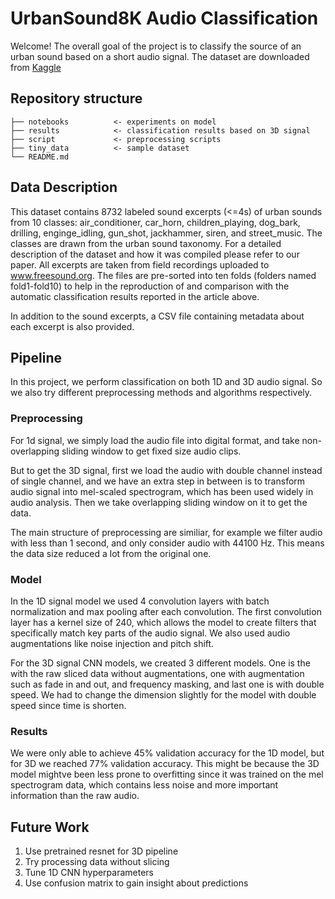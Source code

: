 # UrbanSound8K Audio Classification

Welcome! The overall goal of the project is to classify the source of an urban sound based on a short audio signal. The dataset are downloaded from [Kaggle](https://www.kaggle.com/chrisfilo/urbansound8k)


## Repository structure

```
├── notebooks          <- experiments on model
├── results            <- classification results based on 3D signal
├── script             <- preprocessing scripts
├── tiny_data          <- sample dataset
└── README.md
```

## Data Description

This dataset contains 8732 labeled sound excerpts (<=4s) of urban sounds from 10 classes: air_conditioner, car_horn, children_playing, dog_bark, drilling, enginge_idling, gun_shot, jackhammer, siren, and street_music. The classes are drawn from the urban sound taxonomy. For a detailed description of the dataset and how it was compiled please refer to our paper.
All excerpts are taken from field recordings uploaded to www.freesound.org. The files are pre-sorted into ten folds (folders named fold1-fold10) to help in the reproduction of and comparison with the automatic classification results reported in the article above.

In addition to the sound excerpts, a CSV file containing metadata about each excerpt is also provided.




## Pipeline


In this project, we perform classification on both 1D and 3D audio signal. So we also try different preprocessing methods and algorithms respectively. 

### Preprocessing

For 1d signal, we simply load the audio file into digital format, and take non-overlapping sliding window to get fixed size audio clips. 

But to get the 3D signal, first we load the audio with double channel instead of single channel, and we have an extra step in between is to transform audio signal into mel-scaled spectrogram, which has been used widely in audio analysis. Then we take overlapping sliding window on it to get the data. 

The main structure of preprocessing are similiar, for example we filter audio with less than 1 second, and only consider audio with 44100 Hz. This means the data size reduced a lot from the original one.



### Model 

In the 1D signal model we used 4 convolution layers with batch normalization and max pooling after each convolution. The first convolution layer has a kernel size of 240, which allows the model to create filters that specifically match key parts of the audio signal. We also used audio augmentations like noise injection and pitch shift.

For the 3D signal CNN models, we created 3 different models. One is the with the raw sliced data without augmentations, one with augmentation such as fade in and out, and frequency masking, and last one is with double speed. We had to change the dimension slightly for the model with double speed since time is shorten. 


### Results

We were only able to achieve 45% validation accuracy for the 1D model, but for 3D we reached 77% validation accuracy. This might be because the 3D model mightve been less prone to overfitting since it was trained on the mel spectrogram data, which contains less noise and more important information than the raw audio.


## Future Work

1. Use pretrained resnet for 3D pipeline
2. Try processing data without slicing
3. Tune 1D CNN hyperparameters
4. Use confusion matrix to gain insight about predictions





